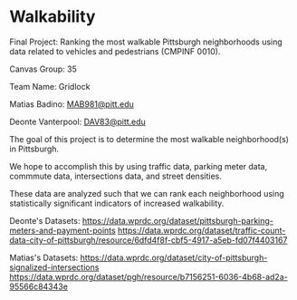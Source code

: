 # Walkability
Final Project: Ranking the most walkable Pittsburgh neighborhoods using data related to vehicles and pedestrians (CMPINF 0010).

Canvas Group:       35

Team Name:          Gridlock

Matias Badino:      MAB981@pitt.edu

Deonte Vanterpool:  DAV83@pitt.edu

The goal of this project is to determine the most walkable neighborhood(s) in Pittsburgh.

We hope to accomplish this by using traffic data, parking meter data, commmute data, intersections data, and street densities.

These data are analyzed such that we can rank each neighborhood using statistically significant indicators of increased walkability.

Deonte's Datasets:
https://data.wprdc.org/dataset/pittsburgh-parking-meters-and-payment-points
https://data.wprdc.org/dataset/traffic-count-data-city-of-pittsburgh/resource/6dfd4f8f-cbf5-4917-a5eb-fd07f4403167

Matias's Datasets:
https://data.wprdc.org/dataset/city-of-pittsburgh-signalized-intersections
https://data.wprdc.org/dataset/pgh/resource/b7156251-6036-4b68-ad2a-95566c84343e
